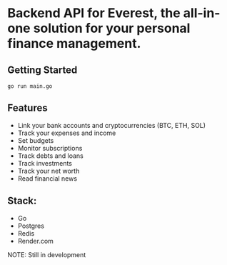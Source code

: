 # Backend API for Everest, the all-in-one solution for your personal finance management. 

## Getting Started

` go run main.go `

## Features
 - Link your bank accounts and cryptocurrencies (BTC, ETH, SOL)
 - Track your expenses and income
 - Set budgets
 - Monitor subscriptions
 - Track debts and loans
 - Track investments
 - Track your net worth
 - Read financial news

## Stack:
 - Go
 - Postgres
 - Redis
 - Render.com

NOTE: Still in development